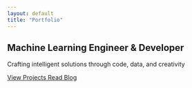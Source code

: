 ```yaml
---
layout: default
title: "Portfolio"
---
```


<!-- Hero Section -->
<section class="hero" id="hero">
    <div class="hero-content">
        <div class="hero-text">
            <h1 class="hero-title">
                <span class="title-line">Machine Learning</span>
                <span class="title-line">Engineer</span>
                <span class="title-line title-highlight">& Developer</span>
            </h1>
            <p class="hero-subtitle">
                Crafting intelligent solutions through code, data, and creativity
            </p>
            <div class="hero-buttons">
                <a href="#projects" class="btn btn-primary">
                    <span>View Projects</span>
                </a>
                <a href="/blog/" class="btn btn-secondary">
                    <span>Read Blog</span>
                </a>
            </div>
        </div>
    </div>
    <div class="scroll-indicator">
        <div class="scroll-arrow"></div>
    </div>
</section>

<!-- Add your other sections here -->
